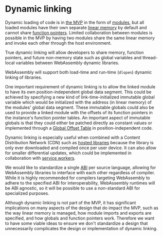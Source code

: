 # Dynamic linking

Dynamic loading of code is in [the MVP](MVP.md) in the form of
[modules](Modules.md), but all loaded modules have their own separate
[linear memory](AstSemantics.md#linear-memory) by default and cannot share
[function pointers](AstSemantics.md#calls). Limited collaboration between
modules is possible in the MVP by having two modules share the same linear
memory and invoke each other through the host environment.

True dynamic linking will allow developers to share memory, function pointers,
and future non-memory state such as global variables and thread-local variables
between WebAssembly dynamic libraries.

WebAssembly will support both load-time and run-time (`dlopen`) dynamic linking
of libraries.

One important requirement of dynamic linking is to allow the linked module
to have its own position-independent global data segment. This could be achieved
by specifying a new kind of link-time-initialized immutable global variable
which would be initialized with the address (in linear memory) of the modules'
global data segment. These immutable globals could also be used to provide
a linked module with the offsets of its function pointers in the instance's
function pointer tables. An important aspect of immutable globals is that they
could either be patched directly as constant values or implemented through a
[Global Offset Table](https://en.wikipedia.org/wiki/Position-independent_code)
in position-independent code.

Dynamic linking is especially useful when combined with a Content Distribution
Network (CDN) such as [hosted libraries][] because the library is only ever
downloaded and compiled once per user device. It can also allow for smaller
differential updates, which could be implemented in collaboration with
[service workers][].

We would like to standardize a single [ABI][] per source language, allowing for
WebAssembly libraries to interface with each other regardless of compiler. While
it is highly recommended for compilers targeting WebAssembly to adhere to the
specified ABI for interoperability, WebAssembly runtimes will be ABI agnostic,
so it will be possible to use a non-standard ABI for specialized purposes.

Although dynamic linking is not part of the MVP, it has significant implications
on many aspects of the design that do impact the MVP, such as the way linear
memory is managed, how module imports and exports are specified, and how globals
and function pointers work.  Therefore we want to have some viable ideas to
ensure we don't standardize a design that unnecessarily complicates the design
or implementation of dynamic linking.

  [hosted libraries]: https://developers.google.com/speed/libraries/
  [service workers]: https://www.w3.org/TR/service-workers/
  [ABI]: https://en.wikipedia.org/wiki/Application_binary_interface
